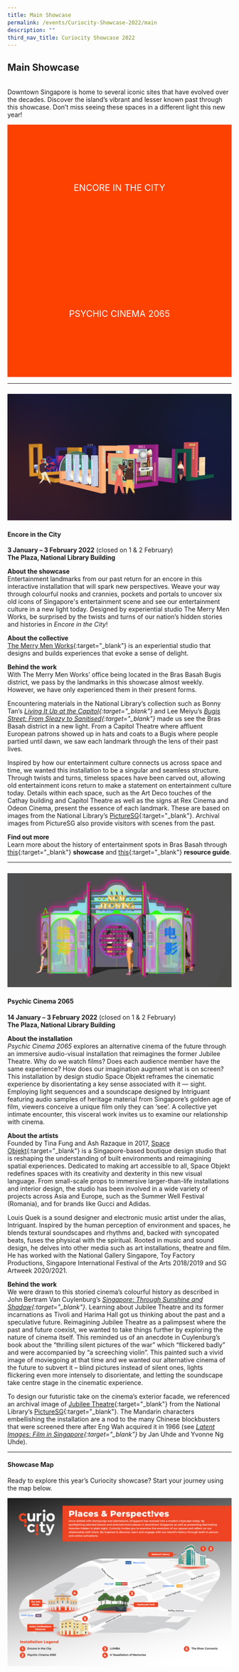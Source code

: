 ```yaml
---
title: Main Showcase
permalink: /events/Curiocity-Showcase-2022/main
description: ""
third_nav_title: Curiocity Showcase 2022
---
```

<style type="text/css">
	/* Click Box */
.clickbox { display: block; position: relative; width: 100%; padding-bottom: 56.25%; background-color: transparent; }
.clickbox span { padding: .5rem; }
.clickbox a { position: absolute; display: flex; width: 100%; height: 100%; align-items: center; justify-content: center; font-size: 1.25rem; text-align: center; text-decoration: none; text-transform: uppercase; }
.clickbox a:focus,
.clickbox a:hover { text-decoration: none; }

/* Orange */
.clickbox.is-orange { background-color: #FD4101; color: #FFFFFF; }
.clickbox.is-orange a { color: #FFFFFF; }
.clickbox.is-orange a:focus,
.clickbox.is-orange a:hover { background-color: #F3B69E; color: #000000; }	
</style>

## **Main Showcase**
<br>Downtown Singapore is home to several iconic sites that have evolved over the decades. Discover the island’s vibrant and lesser known past through this showcase. Don’t miss seeing these spaces in a different light this new year!

<div class="row is-multiline">
  <div class="col is-one-half">
    <div class="clickbox is-orange">
      <a href="#encoreinthecity">
        <span>Encore in the City</span>
      </a>
    </div>
  </div>
  <div class="col is-one-half">
    <div class="clickbox is-orange">
      <a href="#psychiccinema2065">
        <span>Psychic Cinema 2065</span>
      </a>
    </div>
  </div>
  </div>
	
___

<h5 class="margin--bottom--lg" id="encoreinthecity"></h5>

![Alt text for image on Isomer site](/images/encoreinthecity.jpg)

#### **Encore in the City**
**3 January – 3 February 2022** (closed on 1 & 2 February)
<br>**The Plaza, National Library Building**

**About the showcase**
<br>Entertainment landmarks from our past return for an encore in this interactive installation that will spark new perspectives. Weave your way through colourful nooks and crannies, pockets and portals to uncover six old icons of Singapore's entertainment scene and see our entertainment culture in a new light today. Designed by experiential studio The Merry Men Works, be surprised by the twists and turns of our nation’s hidden stories and histories in *Encore in the City*! 

**About the collective**
<br>[The Merry Men Works](https://tmmw.sg/){:target="_blank"} is an experiential studio that designs and builds experiences that evoke a sense of delight.

**Behind the work**
<br>With The Merry Men Works’ office being located in the Bras Basah Bugis district, we pass by the landmarks in this showcase almost weekly. However, we have only experienced them in their present forms.

Encountering materials in the National Library’s collection such as Bonny Tan’s *[Living It Up at the Capitol](https://biblioasia.nlb.gov.sg/files/pdf/vol-13/v13-issue4_Capitol.pdf){:target="_blank"}* and Lee Meiyu’s  *[Bugis Street: From Sleazy to Sanitised](https://biblioasia.nlb.gov.sg/vol-11/issue-3/oct-dec-2015/bugis){:target="_blank"}* made us see the Bras Basah district in a new light. 
From a Capitol Theatre where affluent European patrons showed up in hats and coats to a Bugis where people partied until dawn, we saw each landmark through the lens of their past lives. 

Inspired by how our entertainment culture connects us across space and time, we wanted this installation to be a singular and seamless structure. Through twists and turns, timeless spaces have been carved out, allowing old entertainment icons return to make a statement on entertainment culture today. Details within each space, such as the Art Deco touches of the Cathay building and Capitol Theatre as well as the signs at Rex Cinema and Odeon Cinema, present the essence of each landmark. These are based on images from the National Library’s [PictureSG](https://eresources.nlb.gov.sg/pictures){:target="_blank"}. Archival images from PictureSG also provide visitors with scenes from the past.


**Find out more**
<br>Learn more about the history of entertainment spots in Bras Basah through [this](/singapore-visualised/digital-stories/bb-cinemas){:target="_blank"} **showcase** and [this](https://reference.nlb.gov.sg/guides/singapore/places/entertainment-bras-basah ){:target="_blank"} **resource guide**.

___

<h5 class="margin--bottom--lg" id="psychiccinema2065"></h5>

![Alt text for image on Isomer site](/images/psychiccinema2065.jpg)

#### **Psychic Cinema 2065**
**14 January – 3 February 2022** (closed on 1 & 2 February)
<br>**The Plaza, National Library Building**

**About the installation**
<br>*Psychic Cinema 2065* explores an alternative cinema of the future through an immersive audio-visual installation that reimagines the former Jubilee Theatre. Why do we watch films? Does each audience member have the same experience? How does our imagination augment what is on screen? This installation by design studio Space Objekt reframes the cinematic experience by disorientating a key sense associated with it — sight. Employing light sequences and a soundscape designed by Intriguant featuring audio samples of heritage material from Singapore’s golden age of film, viewers conceive a unique film only they can ‘see’. A collective yet intimate encounter, this visceral work invites us to examine our relationship with cinema.

**About the artists**
<br>Founded by Tina Fung and Ash Razaque in 2017, [Space Objekt](https://www.spaceobjekt.com/){:target="_blank"} is a Singapore-based boutique design studio that is reshaping the understanding of built environments and reimagining spatial experiences. Dedicated to making art accessible to all, Space Objekt redefines spaces with its creativity and dexterity in this new visual language. From small-scale props to immersive larger-than-life installations and interior design, the studio has been involved in a wide variety of projects across Asia and Europe, such as the Summer Well Festival (Romania), and for brands like Gucci and Adidas. 

Louis Quek is a sound designer and electronic music artist under the alias, Intriguant. Inspired by the human perception of environment and spaces, he blends textural soundscapes and rhythms and, backed with syncopated beats, fuses the physical with the spiritual. Rooted in music and sound design, he delves into other media such as art installations, theatre and film. He has worked with the National Gallery Singapore, Toy Factory Productions, Singapore International Festival of the Arts 2018/2019 and SG Artweek 2020/2021.

**Behind the work**
<br>We were drawn to this storied cinema’s colourful history as described in John Bertram Van Cuylenburg’s *[Singapore: Through Sunshine and Shadow](https://eservice.nlb.gov.sg/item_holding.aspx?bid=4080104){:target="_blank"}*. Learning about Jubilee Theatre and its former incarnations as Tivoli and Harima Hall got us thinking about the past and a speculative future. Reimagining Jubilee Theatre as a palimpsest where the past and future coexist, we wanted to take things further by exploring the nature of cinema itself. This reminded us of an anecdote in Cuylenburg’s book about the “thrilling silent pictures of the war” which “flickered badly” and were accompanied by “a screeching violin”. This painted such a vivid image of moviegoing at that time and we wanted our alternative cinema of the future to subvert it – blind pictures instead of silent ones, lights flickering even more intensely to disorientate, and letting the soundscape take centre stage in the cinematic experience.

To design our futuristic take on the cinema’s exterior facade, we referenced an archival image of [Jubilee Theatre](https://eresources.nlb.gov.sg/pictures/details/7c8de66e-a7ed-4463-b368-0017d7d7ba7a){:target="_blank"} from the National Library’s [PictureSG](https://eresources.nlb.gov.sg/pictures){:target="_blank"}. The Mandarin characters embellishing the installation are a nod to the many Chinese blockbusters that were screened there after Eng Wah acquired it in 1966 (see *[Latent Images: Film in Singapore](https://eservice.nlb.gov.sg/item_holding.aspx?bid=13186916){:target="_blank"}* by Jan Uhde and Yvonne Ng Uhde).

___

#### **Showcase Map**

Ready to explore this year’s Curiocity showcase? Start your journey using the map below.

[![Alt text for image on Isomer site](/images/curiocityshowcasemap2022jan.jpg)](/events/curiocity-showcase-2022)